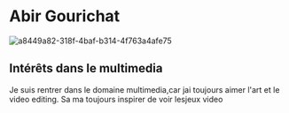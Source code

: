# Abir Gourichat

![a8449a82-318f-4baf-b314-4f763a4afe75](https://github.com/AbirGourichat/H24_V11_inspirations_GOURICHAT/assets/143745199/2f517cf2-a4f3-4b9e-ac8f-35efade28e1a)




## **Intérêts dans le multimedia**

Je suis rentrer dans le domaine multimedia,car jai toujours aimer l'art et le video editing. Sa ma toujours inspirer de voir
lesjeux video


